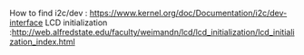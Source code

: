 How to find i2c/dev : https://www.kernel.org/doc/Documentation/i2c/dev-interface
LCD initialization :http://web.alfredstate.edu/faculty/weimandn/lcd/lcd_initialization/lcd_initialization_index.html
